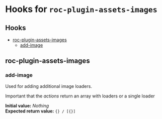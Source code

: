 # Hooks for `roc-plugin-assets-images`

## Hooks
* [roc-plugin-assets-images](#roc-plugin-assets-images)
  * [add-image](#add-image)

## roc-plugin-assets-images

### add-image

Used for adding additional image loaders.

Important that the _actions_ return an array with loaders or a single loader


__Initial value:__ _Nothing_  
__Expected return value:__ `{} / [{}]`
